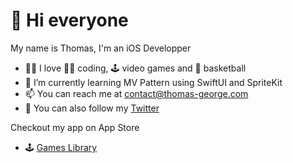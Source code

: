 # 👋  Hi everyone

My name is Thomas, I'm an iOS Developper
- 👍🏻 I love 🧑‍💻 coding, 🕹️ video games and 🏀 basketball 
- 👀 I’m currently learning MV Pattern using SwiftUI and SpriteKit
- 📫 You can reach me at contact@thomas-george.com
- 🐥 You can also follow my [Twitter](https://twitter.com/ThomasG51)

Checkout my app on App Store
- 🕹️ [Games Library](https://apps.apple.com/us/app/games-library/id1603108579)
<!---
ThomasG51/ThomasG51 is a ✨ special ✨ repository because its `README.md` (this file) appears on your GitHub profile.
You can click the Preview link to take a look at your changes.
--->
